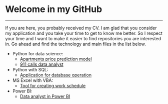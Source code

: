 # Welcome in my GitHub
___
If you are here, you probably received my CV. I am glad that you consider my application
and you take your time to get to know me better. So I respect your time and I want to
make it easier to find repositories you are interested in. Go ahead and find the technology 
and main files in the list below.

- Python for data science:
    * [Apartments price prediction model](https://github.com/pawellachowski777/Apartments/blob/master/python/project_summary.ipynb)
    * [911 calls data analyst](https://github.com/pawellachowski777/911_calls/blob/master/911_calls.ipynb)
- Python with SQL:
    * [Application for database operation](https://github.com/pawellachowski777/data_base/blob/master/scripts/app.py)
- MS Excel with VBA:
    * [Tool for creating work schedule](https://github.com/pawellachowski777/Excel)
- Power BI:
    * [Data analyst in Power BI](https://github.com/pawellachowski777/Power_BI)
    
    

<!---
pawellachowski777/pawellachowski777 is a ✨ special ✨ repository because its `README.md` (this file) appears on your GitHub profile.
You can click the Preview link to take a look at your changes.
--->
